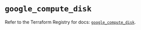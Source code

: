 # `google_compute_disk`

Refer to the Terraform Registry for docs: [`google_compute_disk`](https://registry.terraform.io/providers/hashicorp/google/6.5.0/docs/resources/compute_disk).
